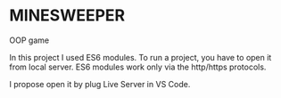 # MINESWEEPER
OOP game

In this project I used ES6 modules. To run a project, you have to open it from local server. ES6 modules work only via the http/https protocols.

I propose open it by plug Live Server in VS Code. 
